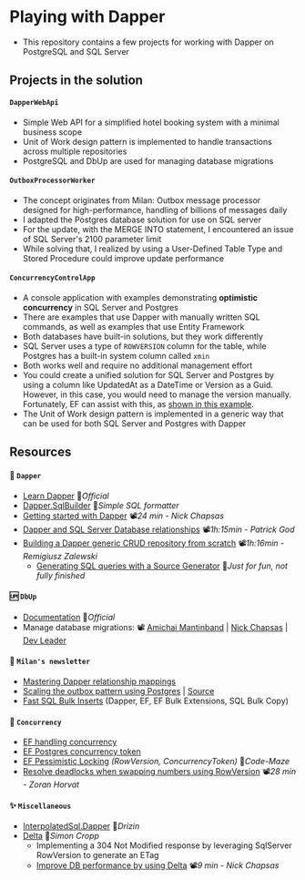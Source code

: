# Playing with Dapper

- This repository contains a few projects for working with Dapper on PostgreSQL and SQL Server

## Projects in the solution

#### `DapperWebApi`

- Simple Web API for a simplified hotel booking system with a minimal business scope
- Unit of Work design pattern is implemented to handle transactions across multiple repositories
- PostgreSQL and DbUp are used for managing database migrations

#### `OutboxProcessorWorker`

- The concept originates from Milan: Outbox message processor designed for high-performance, handling of billions of messages daily
- I adapted the Postgres database solution for use on SQL server
- For the update, with the MERGE INTO statement, I encountered an issue of SQL Server's 2100 parameter limit
- While solving that, I realized by using a User-Defined Table Type and Stored Procedure could improve update performance

#### `ConcurrencyControlApp`

- A console application with examples demonstrating **optimistic concurrency** in SQL Server and Postgres
- There are examples that use Dapper with manually written SQL commands, as well as examples that use Entity Framework
- Both databases have built-in solutions, but they work differently
- SQL Server uses a type of `ROWVERSION` column for the table, while Postgres has a built-in system column called `xmin`
- Both works well and require no additional management effort
- You could create a unified solution for SQL Server and Postgres by using a column like UpdatedAt as a DateTime or Version as a Guid. However, in this case, you would need to manage the version manually. Fortunately, EF can assist with this, as [shown in this example](ConcurrencyControlApp/Common/CustomConcurrencyToken.cs).
- The Unit of Work design pattern is implemented in a generic way that can be used for both SQL Server and Postgres with Dapper

## Resources

#### 🧰 `Dapper`

- [Learn Dapper](https://www.learndapper.com) 📓*Official*
- [Dapper.SqlBuilder](https://github.com/DapperLib/Dapper/tree/main/Dapper.SqlBuilder) 👤*Simple SQL formatter*
- [Getting started with Dapper](https://youtu.be/F1ONxvjdLlc) 📽️*24 min - Nick Chapsas*
- [Dapper and SQL Server Database relationships](https://youtu.be/OPedaRBwNUA) 📽️*1h:15min - Patrick God*
- [Building a Dapper generic CRUD repository from scratch](https://youtu.be/9YGByZqzOaY) 📽️*1h:16min - Remigiusz Zalewski*
  - [Generating SQL queries with a Source Generator](https://github.com/19balazs86/PlayingWithSourceGenerator/blob/master/SourceGeneratorLib/SqlSourceGenerator.cs) 👤*Just for fun, not fully finished*

#### 🆙 `DbUp`

- [Documentation](https://dbup.github.io) 📓*Official*
- Manage database migrations: 📽️ [Amichai Mantinband](https://youtu.be/pgCJYNyayeM) | [Nick Chapsas](https://youtu.be/fdbW9eC3rN4) | [Dev Leader](https://youtu.be/FuXx-N2-zoM)

#### 🧑 `Milan's newsletter`

- [Mastering Dapper relationship mappings](https://www.milanjovanovic.tech/blog/mastering-dapper-relationship-mappings)
- [Scaling the outbox pattern using Postgres](https://www.milanjovanovic.tech/blog/scaling-the-outbox-pattern) | [Source](https://github.com/m-jovanovic/outbox-scaling)
- [Fast SQL Bulk Inserts](https://www.milanjovanovic.tech/blog/fast-sql-bulk-inserts-with-csharp-and-ef-core) (Dapper, EF, EF Bulk Extensions, SQL Bulk Copy)

#### 🦺 `Concurrency`

- [EF handling concurrency](https://learn.microsoft.com/en-us/ef/core/saving/concurrency?tabs=fluent-api)
- [EF Postgres concurrency token](https://www.npgsql.org/efcore/modeling/concurrency.html?tabs=fluent-api)
- [EF Pessimistic Locking](https://code-maze.com/dotnet-optimistic-locking-vs-pessimistic-locking) *(RowVersion, ConcurrencyToken)* 📓*Code-Maze*
- [Resolve deadlocks when swapping numbers using RowVersion](https://youtu.be/EzXKlTyk2KU) 📽️*28 min - Zoran Horvat*

#### ✨ `Miscellaneous`

- [InterpolatedSql.Dapper](https://github.com/Drizin/InterpolatedSql/tree/main/src/InterpolatedSql.Dapper#quickstart-and-examples) 👤*Drizin*
- [Delta](https://github.com/SimonCropp/Delta) 👤*Simon Cropp*
  - Implementing a 304 Not Modified response by leveraging SqlServer RowVersion to generate an ETag
  - [Improve DB performance by using Delta](https://youtu.be/sLoTReccvPw) 📽️*9 min - Nick Chapsas*